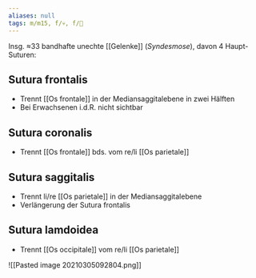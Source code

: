 ```yaml
---
aliases: null
tags: m/m15, f/💀, f/🧠
---
```

Insg. ≈33 bandhafte unechte [[Gelenke]] (*Syndesmose*), davon 4 Haupt-Suturen:
## Sutura frontalis
- Trennt [[Os frontale]] in der Mediansaggitalebene in zwei Hälften
- Bei Erwachsenen i.d.R. nicht sichtbar
## Sutura coronalis
- Trennt [[Os frontale]] bds. vom re/li [[Os parietale]]
## Sutura saggitalis
- Trennt li/re [[Os parietale]] in der Mediansaggitalebene
- Verlängerung der Sutura frontalis
## Sutura lamdoidea
- Trennt [[Os occipitale]] vom re/li [[Os parietale]]

![[Pasted image 20210305092804.png]]

